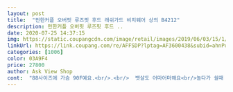 ```yaml
---
layout: post 
title:  "펀한커플 오버핏 루즈핏 후드 래쉬가드 비치웨어 상의 B4212" 
description: 펀한커플 오버핏 루즈핏 후드 ..
date: 2020-07-25 14:37:15 
img: https://static.coupangcdn.com/image/retail/images/2019/06/03/15/1/d474d572-1e82-45a2-9983-2027199009a6.jpg 
linkUrl: https://link.coupang.com/re/AFFSDP?lptag=AF3600438&subid=ahnPublicAsk&pageKey=233618521&itemId=741865279&vendorItemId=4873451624&traceid=V0-113-fe96b1e40143ec34 
categories: [1006] 
color: 03A9F4 
price: 27800 
author: Ask View Shop 
cont:  "88사이즈에 가슴 90F예요.<br/>.<br/>  뱃살도 어마어마해요<br/>놀다가 쉴때 입으려고 구입했어요<br/>많이 무거워요.<br/> 물에 젖으면 더 무거워지겠지만 빅사이즈라 어쩔 수 없는 것 같아요.<br/> 잘 입을께요.<br/> 화이트라 검정보다는 좋습니다.<br/><br/>배가 앞으로 나온것보다 튜브형이라 옆구리에 살이 많아요<br/>사이즈 넉넉하니 좋아요!<br/>엉덩이 가림용<br/>이쁘네요 크기도 적당 167/50입니다 넉넉하게 좋아요<br/>잘입고 잘 놀다왔습니다<br/>확실히 그냥 티 입고 놀때보다 더 보송한 느낌이예요<br/>후드가 있어서 그런지 옷이 좀 무겁긴해요<br/>흰옷이라 비침이 많이서 뱃살보이는게 싫으시면  나시도 같이 입어줘야할듯해요<br/>" 
---
```

